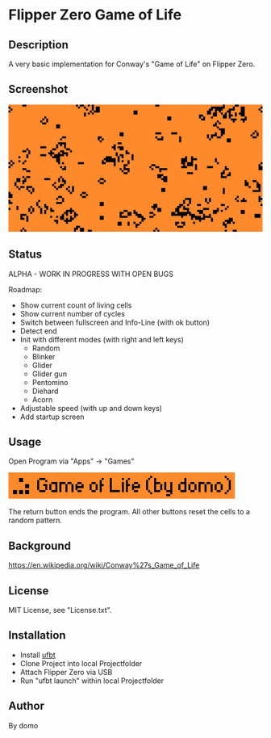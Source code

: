 
# Flipper Zero Game of Life

## Description

A very basic implementation for Conway's "Game of Life" on Flipper Zero.

## Screenshot

![Screenshot](./Screenshot.png)

## Status

ALPHA - WORK IN PROGRESS WITH OPEN BUGS

Roadmap:

- Show current count of living cells
- Show current number of cycles
- Switch between fullscreen and Info-Line (with ok button)
- Detect end
- Init with different modes (with right and left keys)
  - Random
  - Blinker
  - Glider
  - Glider gun
  - Pentomino
  - Diehard
  - Acorn
- Adjustable speed (with up and down keys)
- Add startup screen

## Usage

Open Program via "Apps" -> "Games"

![Screenshot](./ScreenshotApp.png)

The return button ends the program.
All other buttons reset the cells to a random pattern.

## Background

<https://en.wikipedia.org/wiki/Conway%27s_Game_of_Life>

## License

MIT License, see "License.txt".

## Installation

- Install [ufbt](https://github.com/flipperdevices/flipperzero-ufbt)
- Clone Project into local Projectfolder
- Attach Flipper Zero via USB
- Run "ufbt launch" within local Projectfolder

## Author

By domo
